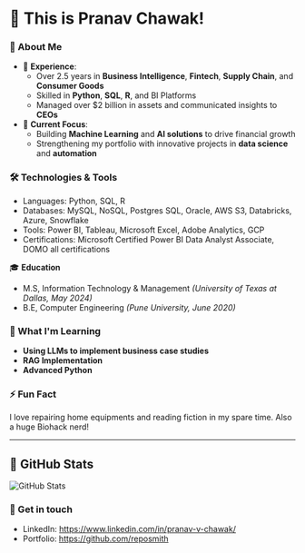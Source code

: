 # 👋 This is Pranav Chawak!

### 🚀 About Me 
- 💼 **Experience**: 
  - Over 2.5 years in **Business Intelligence**, **Fintech**, **Supply Chain**, and **Consumer Goods**
  - Skilled in **Python**, **SQL**, **R**, and BI Platforms
  - Managed over $2 billion in assets and communicated insights to **CEOs**
- 🔧 **Current Focus**: 
  - Building **Machine Learning** and **AI solutions** to drive financial growth
  - Strengthening my portfolio with innovative projects in **data science** and **automation**

### 🛠️ Technologies & Tools
- Languages: Python, SQL, R
- Databases: MySQL, NoSQL, Postgres SQL, Oracle, AWS S3, Databricks, Azure, Snowflake
- Tools: Power BI, Tableau, Microsoft Excel, Adobe Analytics, GCP
- Certifications: Microsoft Certified Power BI Data Analyst Associate, DOMO all certifications 

🎓 **Education**
- M.S, Information Technology & Management _(University of Texas at Dallas, May 2024)_
- B.E, Computer Engineering _(Pune University, June 2020)_

### 🌱 What I'm Learning
- **Using LLMs to implement business case studies**
- **RAG Implementation**
- **Advanced Python**

### ⚡ Fun Fact
I love repairing home equipments and reading fiction in my spare time. Also a huge Biohack nerd!

---


## 🚀 GitHub Stats
![GitHub Stats](https://github-readme-stats.vercel.app/api?username=reposmith&show_icons=true&theme=tokyonight)

### 💬 Get in touch
- LinkedIn: https://www.linkedin.com/in/pranav-v-chawak/
- Portfolio: https://github.com/reposmith

